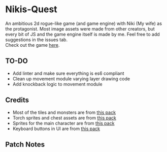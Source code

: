 # Nikis-Quest
An ambitious 2d rogue-like game (and game engine) with Niki (My wife) as the protagonist. Most image assets were made from other creators, but every bit of JS and the game engine itself is made by me. Feel free to add suggestions in the issues tab.
<br>
Check out the game <a href="https://keymaster777.github.io/Nikis-Quest" target="_blank" >here</a>.

## TO-DO
- Add linter and make sure everything is es6 compliant
- Clean up movement module varying layer drawing code
- Add knockback logic to movement module
## Credits
- Most of the tiles and monsters are from [this pack](https://0x72.itch.io/dungeontileset-ii)
- Torch sprites and chest assets are from [this pack](https://pixel-poem.itch.io/dungeon-assetpuck)
- Sprites for the main character are from [this pack](https://ansimuz.itch.io/legend-of-faune)
- Keyboard buttons in UI are from [this pack](https://beamedeighth.itch.io/simplekeys-animated-pixel-keyboard-keys)

## Patch Notes
